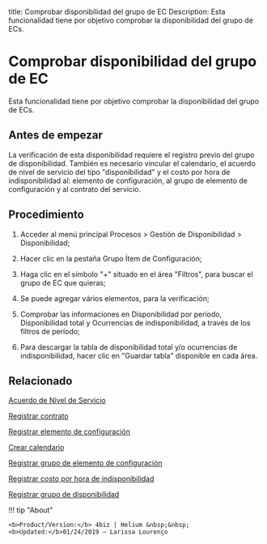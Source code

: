 title: Comprobar disponibilidad del grupo de EC
Description: Esta funcionalidad tiene por objetivo comprobar la disponibilidad del grupo de ECs.
# Comprobar disponibilidad del grupo de EC
Esta funcionalidad tiene por objetivo comprobar la disponibilidad del grupo de ECs.

Antes de empezar
----------------

La verificación de esta disponibilidad requiere el registro previo del grupo de
disponibilidad. También es necesario vincular el calendario, el acuerdo de nivel
de servicio del tipo "disponibilidad" y el costo por hora de indisponibilidad
al: elemento de configuración, al grupo de elemento de configuración y al
contrato del servicio.

Procedimiento
-------------

1.  Acceder al menú principal Procesos \> Gestión de Disponibilidad \>
    Disponibilidad;

2.  Hacer clic en la pestaña Grupo Ítem de Configuración;

3.  Haga clic en el símbolo "+" situado en el área "Filtros", para buscar el grupo de EC que quieras;

4.  Se puede agregar vários elementos, para la verificación;

5.  Comprobar las informaciones en Disponibilidad por período, Disponibilidad
    total y Ocurrencias de indisponibilidad, a través de los filtros de período;

6.  Para descargar la tabla de disponibilidad total y/o ocurrencias de
    indisponibilidad, hacer clic en "Guardar tabla" disponible en cada área.

Relacionado
----------------

[Acuerdo de Nivel de Servicio](/es-es/4biz-helium/processes/service-level/use/service-level-agreement.html)

[Registrar contrato](/es-es/4biz-helium/additional-features/contract-management/use/register-contract.html)

[Registrar elemento de configuración](/es-es/4biz-helium/processes/configuration/use/register-CI.html)

[Crear calendario](/es-es/4biz-helium/platform-administration/time/create-calendar.html)

[Registrar grupo de elemento de configuración](/es-es/4biz-helium/processes/configuration/configuration/register-configuration-item-group.html)

[Registrar costo por hora de indisponibilidad](/es-es/4biz-helium/processes/configuration/use/cost-per-hour-unavailability.html)

[Registrar grupo de disponibilidad](/es-es/4biz-helium/processes/availability/configuration/register-availability-group.html)


!!! tip "About"

    <b>Product/Version:</b> 4biz | Helium &nbsp;&nbsp;
    <b>Updated:</b>01/24/2019 – Larissa Lourenço
